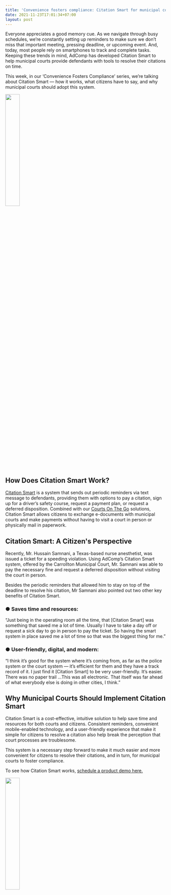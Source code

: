 ```yaml
---
title: 'Convenience fosters compliance: Citation Smart for municipal courts'
date: 2021-11-23T17:01:34+07:00
layout: post
---
```


Everyone appreciates a good memory cue. As we navigate through busy schedules, we’re constantly setting up reminders to make sure we don’t miss that important meeting, pressing deadline, or upcoming event. And, today, most people rely on smartphones to track and complete tasks. Keeping these trends in mind, AdComp has developed Citation Smart to help municipal courts provide defendants with tools to resolve their citations on time.

This week, in our ‘Convenience Fosters Compliance’ series, we’re talking about Citation Smart — how it works, what citizens have to say, and why municipal courts should adopt this system.

<img src="/images/posts/CS-comp.webp" loading="lazy"
     width="30%" />

<h2>How Does Citation Smart Work?</h2>

[Citation Smart](https://www.adcompsystems.com/citationsmart.html) is a system that sends out periodic reminders via text message to defendants, providing them with options to pay a citation, sign up for a driver’s safety course, request a payment plan, or request a deferred disposition. Combined with our [Courts On The Go](https://www.adcompsystems.com/courts-payment.html) solutions, Citation Smart allows citizens to exchange e-documents with municipal courts and make payments without having to visit a court in person or physically mail in paperwork.

<h2>Citation Smart: A Citizen's Perspective</h2>

Recently, Mr. Hussain Samnani, a Texas-based nurse anesthetist, was issued a ticket for a speeding violation. Using AdComp’s Citation Smart system, offered by the Carrollton Municipal Court, Mr. Samnani was able to pay the necessary fine and request a deferred disposition without visiting the court in person.

Besides the periodic reminders that allowed him to stay on top of the deadline to resolve his citation, Mr Samnani also pointed out two other key benefits of Citation Smart.

<h3>● Saves time and resources:</h3> “Just being in the operating room all the time, that [Citation Smart] was something that saved me a lot of time. Usually I have to take a day off or request a sick day to go in person to pay the ticket. So having the smart system in place saved me a lot of time so that was the biggest thing for me.”

<h3>● User-friendly, digital, and modern:</h3>
“I think it’s good for the system where it’s coming from, as far as the police system or the court system — it’s efficient for them and they have a track record of it. I just find it [Citation Smart] to be very user-friendly. It’s easier. There was no paper trail ...This was all electronic. That itself was far ahead of what everybody else is doing in other cities, I think.”

<h2>Why Municipal Courts Should Implement Citation Smart</h2>
Citation Smart is a cost-effective, intuitive solution to help save time and resources for both courts and citizens. Consistent reminders, convenient mobile-enabled technology, and a user-friendly experience that make it simple for citizens to resolve a citation also help break the perception that court processes are troublesome.

This system is a necessary step forward to make it much easier and more convenient for citizens to resolve their citations, and in turn, for municipal courts to foster compliance.

To see how Citation Smart works, [schedule a product demo here.](https://www.adcompsystems.com/contactus.html)

<img src="/images/posts/subscribe.webp" loading="lazy"
     width="30%" />